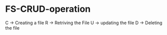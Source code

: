 # FS-CRUD-operation
C -> Creating a file
R -> Retriving the File
U -> updating the file
D -> Deleting the file
